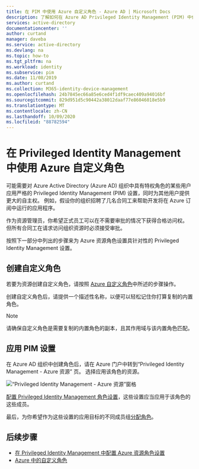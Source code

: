 ```yaml
---
title: 在 PIM 中使用 Azure 自定义角色 - Azure AD | Microsoft Docs
description: 了解如何在 Azure AD Privileged Identity Management (PIM) 中使用 Azure 自定义角色。
services: active-directory
documentationcenter: ''
author: curtand
manager: daveba
ms.service: active-directory
ms.devlang: na
ms.topic: how-to
ms.tgt_pltfrm: na
ms.workload: identity
ms.subservice: pim
ms.date: 11/08/2019
ms.author: curtand
ms.collection: M365-identity-device-management
ms.openlocfilehash: 24b7845ec66a85e6ced4f1df9caec409a94016bf
ms.sourcegitcommit: 829d951d5c90442a38012daaf77e86046018e5b9
ms.translationtype: MT
ms.contentlocale: zh-CN
ms.lasthandoff: 10/09/2020
ms.locfileid: "88782594"
---
```

# <a name="use-azure-custom-roles-in-privileged-identity-management"></a>在 Privileged Identity Management 中使用 Azure 自定义角色

可能需要对 Azure Active Directory (Azure AD) 组织中具有特权角色的某些用户应用严格的 Privileged Identity Management (PIM) 设置，同时为其他用户提供更大的自主权。 例如，假设你的组织招聘了几名合同工来帮助开发将在 Azure 订阅中运行的应用程序。

作为资源管理员，你希望正式员工可以在不需要审批的情况下获得合格访问权。 但所有合同工在请求访问组织资源时必须接受审批。

按照下一部分中列出的步骤来为 Azure 资源角色设置具针对性的 Privileged Identity Management 设置。

## <a name="create-the-custom-role"></a>创建自定义角色

若要为资源创建自定义角色，请按照 [Azure 自定义角色](../../role-based-access-control/custom-roles.md)中所述的步骤操作。

创建自定义角色后，请提供一个描述性名称，以便可以轻松记住你打算复制的内置角色。

> [!NOTE]
> 请确保自定义角色是需要复制的内置角色的副本，且其作用域与该内置角色匹配。

## <a name="apply-pim-settings"></a>应用 PIM 设置

在 Azure AD 组织中创建角色后，请在 Azure 门户中转到“Privileged Identity Management - Azure 资源”  页。 选择应用该角色的资源。

![“Privileged Identity Management - Azure 资源”窗格](media/pim-resource-roles-custom-role-policy/aadpim-manage-azure-resource-some-there.png)

[配置 Privileged Identity Management 角色设置](pim-resource-roles-configure-role-settings.md)，这些设置应当应用于该角色的这些成员。

最后，为你希望作为这些设置的应用目标的不同成员组[分配角色](pim-resource-roles-assign-roles.md)。

## <a name="next-steps"></a>后续步骤

- [在 Privileged Identity Management 中配置 Azure 资源角色设置](pim-resource-roles-configure-role-settings.md)
- [Azure 中的自定义角色](../../role-based-access-control/custom-roles.md)